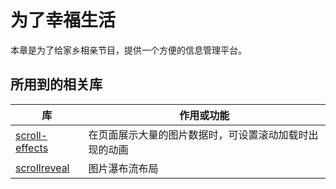 # 为了幸福生活

本章是为了给家乡相亲节目，提供一个方便的信息管理平台。

## 所用到的相关库

| 库                                                      | 作用或功能                       |
|--------------------------------------------------------|-----------------------------| 
| [scroll-effects](https://lab.hakim.se/scroll-effects/) | 在页面展示大量的图片数据时，可设置滚动加载时出现的动画 | 
| [scrollreveal](https://scrollrevealjs.org/   )         | 图片瀑布流布局                     |
